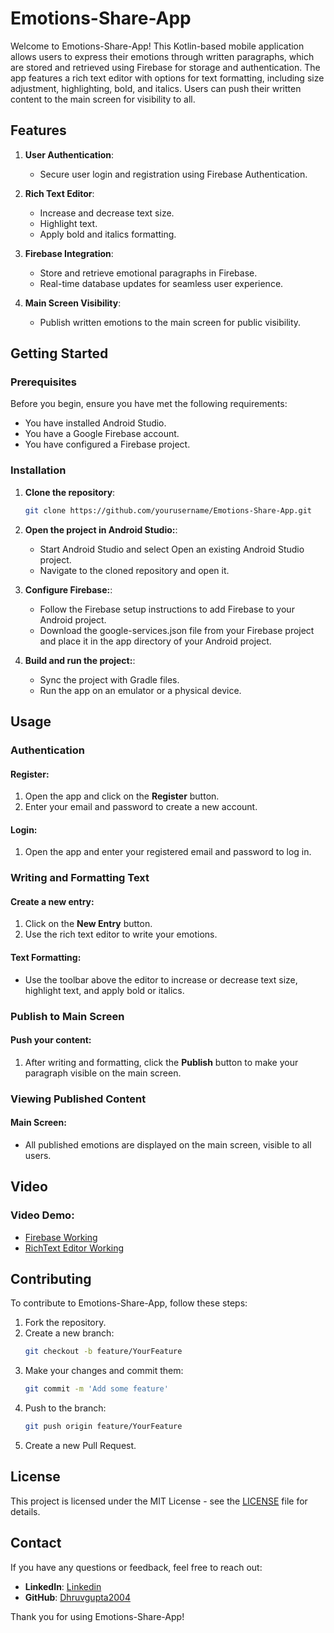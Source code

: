 # Emotions-Share-App

Welcome to Emotions-Share-App! This Kotlin-based mobile application allows users to express their emotions through written paragraphs, which are stored and retrieved using Firebase for storage and authentication. The app features a rich text editor with options for text formatting, including size adjustment, highlighting, bold, and italics. Users can push their written content to the main screen for visibility to all.

## Features

1. **User Authentication**:
   - Secure user login and registration using Firebase Authentication.

2. **Rich Text Editor**:
   - Increase and decrease text size.
   - Highlight text.
   - Apply bold and italics formatting.

3. **Firebase Integration**:
   - Store and retrieve emotional paragraphs in Firebase.
   - Real-time database updates for seamless user experience.

4. **Main Screen Visibility**:
   - Publish written emotions to the main screen for public visibility.

## Getting Started

### Prerequisites

Before you begin, ensure you have met the following requirements:
- You have installed Android Studio.
- You have a Google Firebase account.
- You have configured a Firebase project.

### Installation

1. **Clone the repository**:
   ```sh
   git clone https://github.com/yourusername/Emotions-Share-App.git
   
2. **Open the project in Android Studio:**:
   - Start Android Studio and select Open an existing Android Studio project.
   - Navigate to the cloned repository and open it.

3. **Configure Firebase:**:
   - Follow the Firebase setup instructions to add Firebase to your Android project.
   - Download the google-services.json file from your Firebase project and place it in the app directory of your Android project.

4. **Build and run the project:**:
   - Sync the project with Gradle files.
   - Run the app on an emulator or a physical device.
  
## Usage

### Authentication

#### Register:
1. Open the app and click on the **Register** button.
2. Enter your email and password to create a new account.

#### Login:
1. Open the app and enter your registered email and password to log in.

### Writing and Formatting Text

#### Create a new entry:
1. Click on the **New Entry** button.
2. Use the rich text editor to write your emotions.

#### Text Formatting:
- Use the toolbar above the editor to increase or decrease text size, highlight text, and apply bold or italics.

### Publish to Main Screen

#### Push your content:
1. After writing and formatting, click the **Publish** button to make your paragraph visible on the main screen.

### Viewing Published Content

#### Main Screen:
- All published emotions are displayed on the main screen, visible to all users.

## Video

### Video Demo:
- [Firebase Working](https://drive.google.com/file/d/1G6Icrco8Q3dwH5jwdB-GZjIRyQj4urvN/view?usp=sharing)
- [RichText Editor Working](https://drive.google.com/file/d/1sV89fyAtZm-bp2ADPigLMJYH8f_Mtf7F/view?usp=sharing)

## Contributing

To contribute to Emotions-Share-App, follow these steps:

1. Fork the repository.
2. Create a new branch:
    ```sh
    git checkout -b feature/YourFeature
    ```
3. Make your changes and commit them:
    ```sh
    git commit -m 'Add some feature'
    ```
4. Push to the branch:
    ```sh
    git push origin feature/YourFeature
    ```
5. Create a new Pull Request.

## License

This project is licensed under the MIT License - see the [LICENSE](LICENSE) file for details.

## Contact

If you have any questions or feedback, feel free to reach out:

- **LinkedIn**: [Linkedin]((https://www.linkedin.com/in/dhruv-gupta-dg/))
- **GitHub**: [Dhruvgupta2004](https://github.com/DhruvGupta2004)

Thank you for using Emotions-Share-App!
